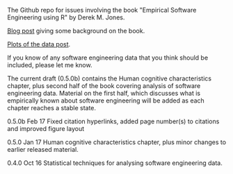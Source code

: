 
The Github repo for issues involving the book "Empirical Software Engineering using R" by Derek M. Jones.

[Blog post](http://shape-of-code.coding-guidelines.com/2012/06/22/background-to-my-book-project-empirical-software-engineering-with-r/) giving some background on the book.

[Plots of the data post](http://www.knosof.co.uk/ESEUR/index.html).

If you know of any software engineering data that you think should be included, please let me know.

The current draft (0.5.0b) contains the Human cognitive characteristics chapter, plus second half of the book covering analysis of software engineering data.  Material on the first half, which discusses what is empirically known about software engineering will be added as each chapter reaches a stable state.

0.5.0b Feb 17 Fixed citation hyperlinks, added page number(s) to citations and improved figure layout

0.5.0  Jan 17 Human cognitive characteristics chapter, plus minor changes to earlier released material.

0.4.0  Oct 16 Statistical techniques for analysing software engineering data.

